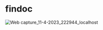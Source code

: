 # findoc

![Web capture_11-4-2023_222944_localhost](https://user-images.githubusercontent.com/72143227/231246027-f847f882-bc0b-4d3c-a7ad-7b6bc7c006fe.jpeg)
